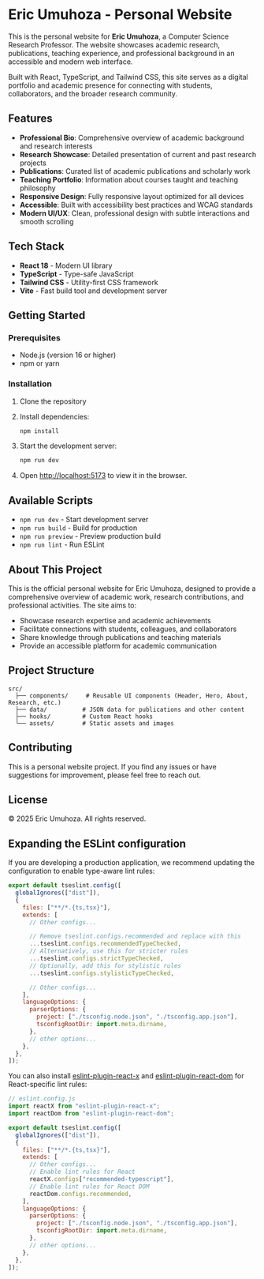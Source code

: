 # Eric Umuhoza - Personal Website

This is the personal website for **Eric Umuhoza**, a Computer Science Research Professor. The website showcases academic research, publications, teaching experience, and professional background in an accessible and modern web interface.

Built with React, TypeScript, and Tailwind CSS, this site serves as a digital portfolio and academic presence for connecting with students, collaborators, and the broader research community.

## Features

- **Professional Bio**: Comprehensive overview of academic background and research interests
- **Research Showcase**: Detailed presentation of current and past research projects
- **Publications**: Curated list of academic publications and scholarly work
- **Teaching Portfolio**: Information about courses taught and teaching philosophy
- **Responsive Design**: Fully responsive layout optimized for all devices
- **Accessible**: Built with accessibility best practices and WCAG standards
- **Modern UI/UX**: Clean, professional design with subtle interactions and smooth scrolling

## Tech Stack

- **React 18** - Modern UI library
- **TypeScript** - Type-safe JavaScript
- **Tailwind CSS** - Utility-first CSS framework
- **Vite** - Fast build tool and development server

## Getting Started

### Prerequisites

- Node.js (version 16 or higher)
- npm or yarn

### Installation

1. Clone the repository
2. Install dependencies:

   ```bash
   npm install
   ```

3. Start the development server:

   ```bash
   npm run dev
   ```

4. Open [http://localhost:5173](http://localhost:5173) to view it in the browser.

## Available Scripts

- `npm run dev` - Start development server
- `npm run build` - Build for production
- `npm run preview` - Preview production build
- `npm run lint` - Run ESLint

## About This Project

This is the official personal website for Eric Umuhoza, designed to provide a comprehensive overview of academic work, research contributions, and professional activities. The site aims to:

- Showcase research expertise and academic achievements
- Facilitate connections with students, colleagues, and collaborators
- Share knowledge through publications and teaching materials
- Provide an accessible platform for academic communication

## Project Structure

```
src/
  ├── components/     # Reusable UI components (Header, Hero, About, Research, etc.)
  ├── data/          # JSON data for publications and other content
  ├── hooks/         # Custom React hooks
  └── assets/        # Static assets and images
```

## Contributing

This is a personal website project. If you find any issues or have suggestions for improvement, please feel free to reach out.

## License

© 2025 Eric Umuhoza. All rights reserved.

## Expanding the ESLint configuration

If you are developing a production application, we recommend updating the configuration to enable type-aware lint rules:

```js
export default tseslint.config([
  globalIgnores(["dist"]),
  {
    files: ["**/*.{ts,tsx}"],
    extends: [
      // Other configs...

      // Remove tseslint.configs.recommended and replace with this
      ...tseslint.configs.recommendedTypeChecked,
      // Alternatively, use this for stricter rules
      ...tseslint.configs.strictTypeChecked,
      // Optionally, add this for stylistic rules
      ...tseslint.configs.stylisticTypeChecked,

      // Other configs...
    ],
    languageOptions: {
      parserOptions: {
        project: ["./tsconfig.node.json", "./tsconfig.app.json"],
        tsconfigRootDir: import.meta.dirname,
      },
      // other options...
    },
  },
]);
```

You can also install [eslint-plugin-react-x](https://github.com/Rel1cx/eslint-react/tree/main/packages/plugins/eslint-plugin-react-x) and [eslint-plugin-react-dom](https://github.com/Rel1cx/eslint-react/tree/main/packages/plugins/eslint-plugin-react-dom) for React-specific lint rules:

```js
// eslint.config.js
import reactX from "eslint-plugin-react-x";
import reactDom from "eslint-plugin-react-dom";

export default tseslint.config([
  globalIgnores(["dist"]),
  {
    files: ["**/*.{ts,tsx}"],
    extends: [
      // Other configs...
      // Enable lint rules for React
      reactX.configs["recommended-typescript"],
      // Enable lint rules for React DOM
      reactDom.configs.recommended,
    ],
    languageOptions: {
      parserOptions: {
        project: ["./tsconfig.node.json", "./tsconfig.app.json"],
        tsconfigRootDir: import.meta.dirname,
      },
      // other options...
    },
  },
]);
```
